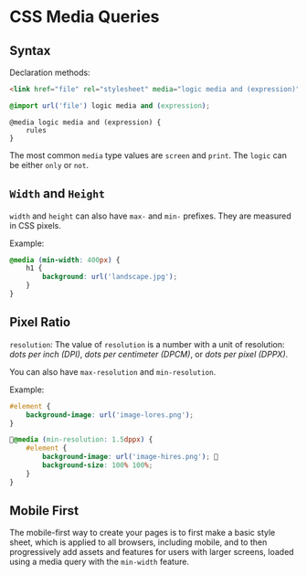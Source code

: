 # CSS Media Queries

## Syntax

Declaration methods:

```html
<link href="file" rel="stylesheet" media="logic media and (expression)">
```

```css
@import url('file') logic media and (expression);
```

```
@media logic media and (expression) {
	rules
}
```

The most common `media` type values are `screen` and `print`. The `logic` can be either `only` or `not`. 

## `Width` and `Height`

`width` and `height` can also have `max-` and `min-` prefixes. They are measured in CSS pixels.

Example:

```css
@media (min-width: 400px) {
    h1 { 
    	background: url('landscape.jpg'); 
    }
}
```

## Pixel Ratio

`resolution`: The value of `resolution` is a number with a unit of resolution: *dots per inch (DPI)*, *dots per centimeter (DPCM)*, or *dots per pixel (DPPX)*. 

You can also have `max-resolution` and `min-resolution`.

Example:

```css
#element { 
	background-image: url('image-lores.png'); 
}

􏰁@media (min-resolution: 1.5dppx) {
	#element {
		background-image: url('image-hires.png'); 􏰂 
		background-size: 100% 100%;
	}
}
```

## Mobile First

The mobile-first way to create your pages is to first make a basic style sheet, which is applied to all browsers, including mobile, and to then progressively add assets and features for users with larger screens, loaded using a media query with the `min-width` feature.